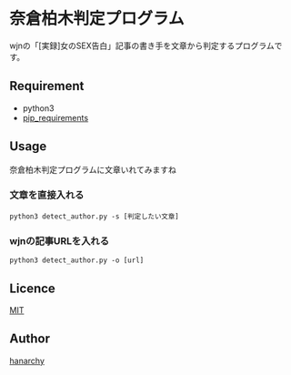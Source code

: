 奈倉柏木判定プログラム
====

wjnの「[実録]女のSEX告白」記事の書き手を文章から判定するプログラムです。

## Requirement

- python3
- [pip_requirements](https://github.com/hanarchy/DetectWjnAuthor/pip_requirements)

## Usage

奈倉柏木判定プログラムに文章いれてみますね

### 文章を直接入れる

`python3 detect_author.py -s [判定したい文章]`

### wjnの記事URLを入れる

`python3 detect_author.py -o [url]`

## Licence

[MIT](https://github.com/hanarchy/DetectWjnAuthor/LICENCE)

## Author

[hanarchy](https://github.com/hanarchy)
